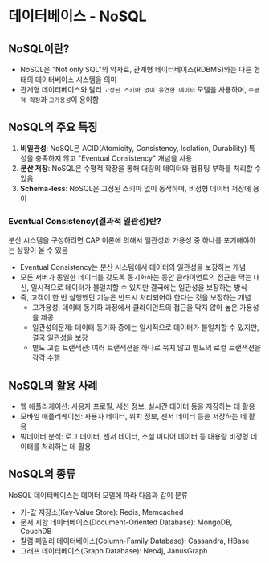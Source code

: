 # 데이터베이스 - NoSQL
## NoSQL이란?
- NoSQL은 "Not only SQL"의 약자로, 관계형 데이터베이스(RDBMS)와는 다른 형태의 데이터베이스 시스템을 의미
- 관계형 데이터베이스와 달리 `고정된 스키마 없이 유연한 데이터` 모델을 사용하며, `수평적 확장`과 `고가용성`이 용이함
## NoSQL의 주요 특징
1. **비일관성**: NoSQL은 ACID(Atomicity, Consistency, Isolation, Durability) 특성을 충족하지 않고 "Eventual Consistency" 개념을 사용
2. **분산 저장**: NoSQL은 수평적 확장을 통해 대량의 데이터와 컴퓨팅 부하를 처리할 수 있음
3. **Schema-less**: NoSQL은 고정된 스키마 없이 동작하며, 비정형 데이터 저장에 용이
### Eventual Consistency(결과적 일관성)란?
분산 시스템을 구성하려면 CAP 이론에 의해서 일관성과 가용성 중 하나를 포기해야하는 상황이 올 수 있음

- Eventual Consistency는 분산 시스템에서 데이터의 일관성을 보장하는 개념
- 모든 서버가 동일한 데이터를 갖도록 동기화하는 동안 클라이언트의 접근을 막는 대신, 일시적으로 데이터가 불일치할 수 있지만 결국에는 일관성을 보장하는 방식
- 즉, 고객이 한 번 실행했던 기능은 반드시 처리되어야 한다는 것을 보장하는 개념
  - 고가용성: 데이터 동기화 과정에서 클라이언트의 접근을 막지 않아 높은 가용성을 제공
  - 일관성의문제: 데이터 동기화 중에는 일시적으로 데이터가 불일치할 수 있지만, 결국 일관성을 보장
  - 별도 고컬 트랜잭션: 여러 트랜잭션을 하나로 묶지 않고 별도의 로컬 트랜잭션을 각각 수행
## NoSQL의 활용 사례
- 웹 애플리케이션: 사용자 프로필, 세션 정보, 실시간 데이터 등을 저장하는 데 활용
- 모바일 애플리케이션: 사용자 데이터, 위치 정보, 센서 데이터 등을 저장하는 데 활용
- 빅데이터 분석: 로그 데이터, 센서 데이터, 소셜 미디어 데이터 등 대용량 비정형 데이터를 처리하는 데 활용
## NoSQL의 종류
NoSQL 데이터베이스는 데이터 모델에 따라 다음과 같이 분류
- 키-값 저장소(Key-Value Store): Redis, Memcached
- 문서 지향 데이터베이스(Document-Oriented Database): MongoDB, CouchDB
- 칼럼 패밀리 데이터베이스(Column-Family Database): Cassandra, HBase
- 그래프 데이터베이스(Graph Database): Neo4j, JanusGraph